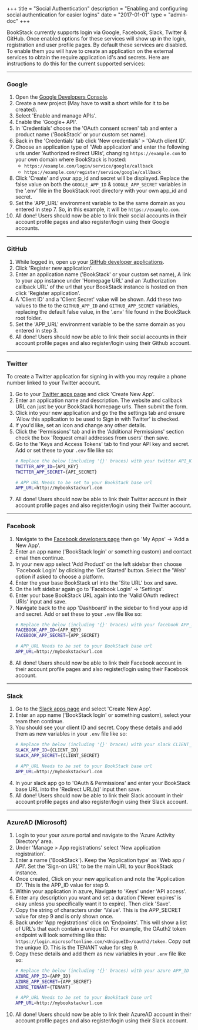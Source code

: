 +++
title = "Social Authentication"
description = "Enabling and configuring social authentication for easier logins"
date = "2017-01-01"
type = "admin-doc"
+++

BookStack currently supports login via Google, Facebook, Slack, Twitter & GitHub. Once enabled options for these services will show up in the login, registration and user profile pages. By default these services are disabled. To enable them you will have to create an application on the external services to obtain the require application id's and secrets. Here are instructions to do this for the current supported services:

---

### Google

1. Open the [Google Developers Console](https://console.developers.google.com/).
2. Create a new project (May have to wait a short while for it to be created).
3. Select 'Enable and manage APIs'.
4. Enable the 'Google+ API'.
5. In 'Credentials' choose the 'OAuth consent screen' tab and enter a product name ('BookStack' or your custom set name).
6. Back in the 'Credentials' tab click 'New credentials' > 'OAuth client ID'.
7. Choose an application type of 'Web application' and enter the following urls under 'Authorized redirect URIs', changing `https://example.com` to your own domain where BookStack is hosted:
    - `https://example.com/login/service/google/callback`
    - `https://example.com/register/service/google/callback`
8. Click 'Create' and your app_id and secret will be displayed. Replace the false value on both the `GOOGLE_APP_ID` & `GOOGLE_APP_SECRET` variables in the '.env' file in the BookStack root directory with your own app_id and secret.
9. Set the 'APP_URL' environment variable to be the same domain as you entered in step 7. So, in this example, it will be `https://example.com`.
10. All done! Users should now be able to link their social accounts in their account profile pages and also register/login using their Google accounts.

---

### GitHub

1. While logged in, open up your [GitHub developer applications](https://github.com/settings/developers).
2. Click 'Register new application'.
3. Enter an application name ('BookStack' or your custom set name), A link to your app instance under 'Homepage URL' and an 'Authorization callback URL' of the url that your BookStack instance is hosted on then click 'Register application'.
4. A 'Client ID' and a 'Client Secret' value will be shown. Add these two values to the to the `GITHUB_APP_ID` and `GITHUB_APP_SECRET` variables, replacing the default false value, in the '.env' file found in the BookStack root folder.
5. Set the 'APP_URL' environment variable to be the same domain as you entered in step 3.
6. All done! Users should now be able to link their social accounts in their account profile pages and also register/login using their Github account.

---

### Twitter

To create a Twitter application for signing in with you may require a phone number linked to your Twitter account.

1. Go to your [Twitter apps page](https://apps.twitter.com/) and click 'Create New App'.
2. Enter an application name and description. The website and callback URL can just be your BookStack homepage urls. Then submit the form.
3. Click into your new application and go the the settings tab and ensure 'Allow this application to be used to Sign in with Twitter' is checked.
4. If you'd like, set an icon and change any other details.
5. Click the 'Permissions' tab and in the 'Additional Permissions' section check the box 'Request email addresses from users' then save.
6. Go to the 'Keys and Access Tokens' tab to find your API key and secret. Add or set these to your `.env` file like so:
	```bash
	# Replace the below (including '{}' braces) with your twitter API_KEY and API_SECRET
	TWITTER_APP_ID={API_KEY}
	TWITTER_APP_SECRET={API_SECRET}

	# APP_URL Needs to be set to your BookStack base url
	APP_URL=http://mybookstackurl.com
	```
7. All done! Users should now be able to link their Twitter account in their account profile pages and also register/login using their Twitter account.

---

### Facebook

1. Navigate to the [Facebook developers page](https://developers.facebook.com) then go 'My Apps' -> 'Add a New App'.
2. Enter an app name ('BookStack login' or something custom) and contact email then continue.
3. In your new app select 'Add Product' on the left sidebar then choose 'Facebook Login' by clicking the 'Get Started' button. Select the 'Web' option if asked to choose a platform.
4. Enter the your base BookStack url into the 'Site URL' box and save.
5. On the left sidebar again go to 'Facebook Login' -> 'Settings'.
6. Enter your base BookStack URL again into the 'Valid OAuth redirect URIs' input and save.
7. Navigate back to the app 'Dashboard' in the sidebar to find your app id and secret. Add or set these to your `.env` file like so:
	```bash
	# Replace the below (including '{}' braces) with your facebook APP_KEY and APP_SECRET
	FACEBOOK_APP_ID={APP_KEY}
	FACEBOOK_APP_SECRET={APP_SECRET}

	# APP_URL Needs to be set to your BookStack base url
	APP_URL=http://mybookstackurl.com
	```
7. All done! Users should now be able to link their Facebook account in their account profile pages and also register/login using their Facebook account.

---

### Slack

1. Go to the [Slack apps page](https://api.slack.com/apps) and select 'Create New App'.
2. Enter an app name ('BookStack login' or something custom), select your team then continue.
3. You should see your client ID and secret. Copy these details and add them as new variables in your `.env` file like so:
	```bash
	# Replace the below (including '{}' braces) with your slack CLIENT_ID and CLIENT_SECRET
	SLACK_APP_ID={CLIENT_ID}
	SLACK_APP_SECRET={CLIENT_SECRET}

	# APP_URL Needs to be set to your BookStack base url
	APP_URL=http://mybookstackurl.com
	```
4. In your slack app go to 'OAuth & Permissions' and enter your BookStack base URL into the 'Redirect URL(s)' input then save.
5. All done! Users should now be able to link their Slack account in their account profile pages and also register/login using their Slack account.

---

### AzureAD (Microsoft)

1. Login to your your azure portal and navigate to the 'Azure Activity Directory' area.
2. Under 'Manage > App registrations' select 'New application registration'.
3. Enter a name ('BookStack'). Keep the 'Application type' as 'Web app / API'. Set the 'Sign-on URL' to be the main URL to your BookStack instance.
4. Once created, Click on your new application and note the 'Application ID'. This is the APP_ID value for step 9.
5. Within your application in azure, Navigate to 'Keys' under 'API access'.
6. Enter any description you want and set a duration ('Never expires' is okay unless you specifically want it to expire). Then click 'Save'.
7. Copy the string of characters under 'Value'. This is the APP_SECRET value for step 9 and is only shown once.
8. Back under 'App registrations' click on 'Endpoints'. This will show a list of URL's that each contain a unique ID. For example, the OAuth2 token endpoint will look something like this: `https://login.microsoftonline.com/<UniqueID>/oauth2/token`. Copy out the unique ID. This is the TENANT value for step 9.
9. Copy these details and add them as new variables in your `.env` file like so:
	```bash
	# Replace the below (including '{}' braces) with your azure APP_ID and APP_SECRET and TENANT
  	AZURE_APP_ID={APP_ID}
  	AZURE_APP_SECRET={APP_SECRET}
  	AZURE_TENANT={TENANT}

	# APP_URL Needs to be set to your BookStack base url
	APP_URL=http://mybookstackurl.com
	```
10. All done! Users should now be able to link their AzureAD account in their account profile pages and also register/login using their Slack account.
